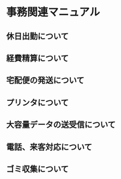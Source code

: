 # 事務関連マニュアル
## 休日出勤について
## 経費精算について
## 宅配便の発送について
## プリンタについて
## 大容量データの送受信について
## 電話、来客対応について
## ゴミ収集について